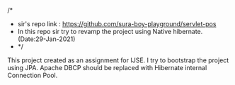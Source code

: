 /*
* sir's repo link : https://github.com/sura-boy-playground/servlet-pos
* In this repo sir try to revamp the project using Native hibernate. (Date:29-Jan-2021)
* */


This project created as an assignment for IJSE. I try to bootstrap the project using JPA. Apache DBCP should be replaced with Hibernate internal Connection Pool.
